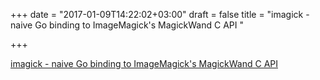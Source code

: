 +++
date = "2017-01-09T14:22:02+03:00"
draft = false
title = "imagick - naive Go binding to ImageMagick's MagickWand C API "

+++

<p><a href="https://t.co/TcTlYnE2TX">imagick - naive Go binding to ImageMagick's MagickWand C API </a></p>
